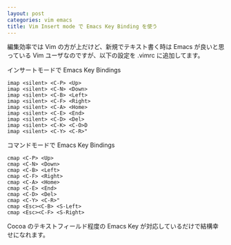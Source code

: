 ```yaml
---
layout: post
categories: vim emacs
title: Vim Insert mode で Emacs Key Binding を使う
---
```

編集効率では Vim の方が上だけど、新規でテキスト書く時は Emacs が良いと思っている Vim ユーザなのですが、以下の設定を .vimrc に追加してます。

インサートモードで Emacs Key Bindings
``` vim
imap <silent> <C-P> <Up>
imap <silent> <C-N> <Down>
imap <silent> <C-B> <Left>
imap <silent> <C-F> <Right>
imap <silent> <C-A> <Home>
imap <silent> <C-E> <End>
imap <silent> <C-D> <Del>
imap <silent> <C-K> <C-O>D
imap <silent> <C-Y> <C-R>"
```

コマンドモードで Emacs Key Bindings
``` vim
cmap <C-P> <Up>
cmap <C-N> <Down>
cmap <C-B> <Left>
cmap <C-F> <Right>
cmap <C-A> <Home>
cmap <C-E> <End>
cmap <C-D> <Del>
cmap <C-Y> <C-R>"
cmap <Esc><C-B> <S-Left>
cmap <Esc><C-F> <S-Right>
```

Cocoa のテキストフィールド程度の Emacs Key が対応しているだけで結構幸せになれます。
